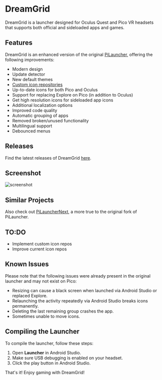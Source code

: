 # DreamGrid

DreamGrid is a launcher designed for Oculus Quest and Pico VR headsets that supports both official and sideloaded apps and games.

## Features

DreamGrid is an enhanced version of the original [PiLauncher](https://github.com/lvonasek/QuestPiLauncher), offering the following improvements:

- Modern design
- Update detector
- New default themes
- [Custom icon repositories](https://github.com/basti564/LauncherIcons)
- Up-to-date icons for both Pico and Oculus
- Support for replacing Explore on Pico (in addition to Oculus)
- Get high resolution icons for sideloaded app icons
- Additional localization options
- Improved code quality
- Automatic grouping of apps
- Removed broken/unused functionality
- Multilingual support
- Debounced menus

## Releases

Find the latest releases of DreamGrid [here](https://github.com/basti564/DreamGrid/releases).

## Screenshot

![screenshot](https://user-images.githubusercontent.com/34898868/229709039-ac4401d3-59bb-4ade-a551-1060e19474c6.png)

## Similar Projects

Also check out [PiLauncherNext](https://github.com/Veticia/PiLauncherNext), a more true to the original fork of PiLauncher.

## TO:DO

- Implement custom icon repos
- Improve current icon repos

## Known Issues

Please note that the following issues were already present in the original launcher and may not exist on Pico:

- Resizing can cause a black screen when launched via Android Studio or replaced Explore.
- Relaunching the activity repeatedly via Android Studio breaks icons permanently.
- Deleting the last remaining group crashes the app.
- Sometimes unable to move icons.

## Compiling the Launcher

To compile the launcher, follow these steps:

1. Open **Launcher** in Android Studio.
2. Make sure USB debugging is enabled on your headset.
3. Click the play button in Android Studio.

That's it! Enjoy gaming with DreamGrid!
